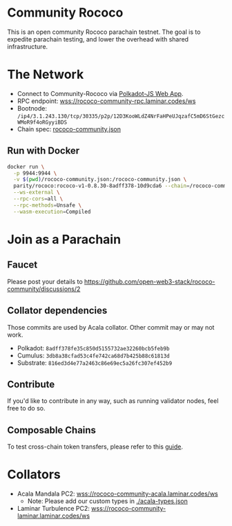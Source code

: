 # Community Rococo

This is an open community Rococo parachain testnet. The goal is to expedite parachain testing, and lower the overhead with shared infrastructure.

# The Network
- Connect to Community-Rococo via [Polkadot-JS Web App](https://polkadot.js.org/apps/?rpc=wss%3A%2F%2Frococo-community-rpc.laminar.codes/ws#/explorer).
- RPC endpoint: [wss://rococo-community-rpc.laminar.codes/ws](https://polkadot.js.org/apps/?rpc=wss://rococo-community-rpc.laminar.codes/ws#/explorer)
- Bootnode: `/ip4/3.1.243.130/tcp/30335/p2p/12D3KooWLdZ4NrFaHPeUJqzafC5mD6StGezcWMoR9f4oRGyyiBDS`
- Chain spec: [rococo-community.json](./rococo-community.json)

## Run with Docker

```bash
docker run \
  -p 9944:9944 \
  -v $(pwd)/rococo-community.json:/rococo-community.json \
  parity/rococo:rococo-v1-0.8.30-8adff378-10d9cda6 --chain=/rococo-community.json \
  --ws-external \
  --rpc-cors=all \
  --rpc-methods=Unsafe \
  --wasm-execution=Compiled
```

# Join as a Parachain
## Faucet

Please post your details to https://github.com/open-web3-stack/rococo-community/discussions/2

## Collator dependencies

Those commits are used by Acala collator. Other commit may or may not work.

- Polkadot: `8adff378fe35c850d5155732ae32260bcb5feb9b`
- Cumulus: `3db8a38cfad53c4fe742ca68d7b425b88c61813d`
- Substrate: `816ed3d4e77a2463c86e69ec5a26fc307ef452b9`

## Contribute
If you'd like to contribute in any way, such as running validator nodes, feel free to do so.

## Composable Chains
To test cross-chain token transfers, please refer to this [guide](https://wiki.acala.network/build/development-guide/composable-chains).

# Collators

- Acala Mandala PC2: [wss://rococo-community-acala.laminar.codes/ws](https://polkadot.js.org/apps/?rpc=wss://rococo-community-acala.laminar.codes/ws)
  - Note: Please add our custom types in [./acala-types.json](./acala-types.json)
- Laminar Turbulence PC2: [wss://rococo-community-laminar.laminar.codes/ws](https://polkadot.js.org/apps/?rpc=wss://rococo-community-laminar.laminar.codes/ws)
